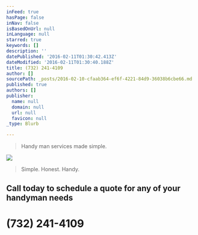 ```yaml
---
inFeed: true
hasPage: false
inNav: false
isBasedOnUrl: null
inLanguage: null
starred: true
keywords: []
description: ''
datePublished: '2016-02-11T01:30:42.413Z'
dateModified: '2016-02-11T01:30:40.188Z'
title: (732) 241-4109
author: []
sourcePath: _posts/2016-02-10-cfaab364-ef6f-4221-84d9-36038b6cbe66.md
published: true
authors: []
publisher:
  name: null
  domain: null
  url: null
  favicon: null
_type: Blurb

---
```

> Handy man services made simple.

![](https://the-grid-user-content.s3-us-west-2.amazonaws.com/382d4cbc-375b-4971-8e88-14b5de1b9c49.jpg)

> Simple.  Honest.  Handy.

## Call today to schedule a quote for any of  your handyman needs  

# (732) 241-4109